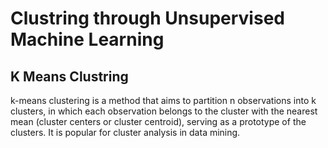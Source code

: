 # Clustring through Unsupervised Machine Learning
## K Means Clustring
k-means clustering is a method that aims to partition n observations into k clusters, in which each observation belongs to the cluster with the nearest mean (cluster       centers or cluster centroid), serving as a prototype of the clusters. It is popular for cluster analysis in data mining.

